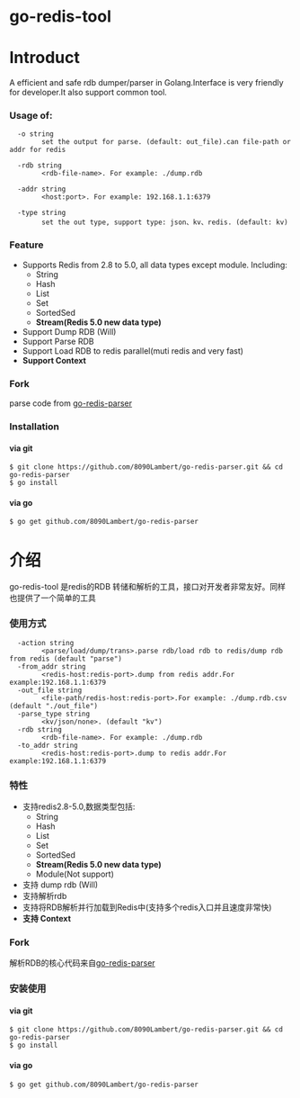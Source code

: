 # go-redis-tool

# Introduct
A efficient and safe rdb dumper/parser in Golang.Interface is very friendly for developer.It also support common tool. 


### Usage of:
```
  -o string
    	set the output for parse. (default: out_file).can file-path or addr for redis

  -rdb string
    	<rdb-file-name>. For example: ./dump.rdb

  -addr string
        <host:port>. For example: 192.168.1.1:6379

  -type string
    	set the out type, support type: json、kv、redis. (default: kv)
```


### Feature
- Supports Redis from 2.8 to 5.0, all data types except module. Including:
    - String
    - Hash
    - List
    - Set
    - SortedSed
    - **Stream(Redis 5.0 new data type)**
- Support Dump RDB (Will)
- Support Parse RDB
- Support Load RDB to redis parallel(muti redis and very fast)
- **Support Context**

### Fork
parse code from [go-redis-parser](https://github.com/8090Lambert/go-redis-parser)

### Installation
#### via git
```
$ git clone https://github.com/8090Lambert/go-redis-parser.git && cd go-redis-parser
$ go install
```

#### via go
```
$ go get github.com/8090Lambert/go-redis-parser
```

# 介绍
go-redis-tool 是redis的RDB 转储和解析的工具，接口对开发者非常友好。同样也提供了一个简单的工具


### 使用方式
```
  -action string
        <parse/load/dump/trans>.parse rdb/load rdb to redis/dump rdb from redis (default "parse")
  -from_addr string
        <redis-host:redis-port>.dump from redis addr.For example:192.168.1.1:6379
  -out_file string
        <file-path/redis-host:redis-port>.For example: ./dump.rdb.csv (default "./out_file")
  -parse_type string
        <kv/json/none>. (default "kv")
  -rdb string
        <rdb-file-name>. For example: ./dump.rdb
  -to_addr string
        <redis-host:redis-port>.dump to redis addr.For example:192.168.1.1:6379
```


### 特性
- 支持redis2.8-5.0,数据类型包括:
    - String
    - Hash
    - List
    - Set
    - SortedSed
    - **Stream(Redis 5.0 new data type)**
    - Module(Not support)
- 支持 dump rdb (Will)
- 支持解析rdb
- 支持将RDB解析并行加载到Redis中(支持多个redis入口并且速度非常快)
- **支持 Context**

### Fork
解析RDB的核心代码来自[go-redis-parser](https://github.com/8090Lambert/go-redis-parser)

### 安装使用
#### via git
```
$ git clone https://github.com/8090Lambert/go-redis-parser.git && cd go-redis-parser
$ go install
```

#### via go
```
$ go get github.com/8090Lambert/go-redis-parser
```